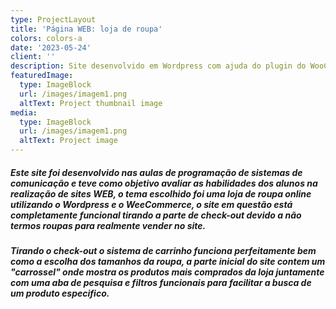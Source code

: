 ```yaml
---
type: ProjectLayout
title: 'Página WEB: loja de roupa'
colors: colors-a
date: '2023-05-24'
client: ''
description: Site desenvolvido em Wordpress com ajuda do plugin do WooCommerce.
featuredImage:
  type: ImageBlock
  url: /images/imagem1.png
  altText: Project thumbnail image
media:
  type: ImageBlock
  url: /images/imagem1.png
  altText: Project image
---
```

##### Este site foi desenvolvido nas aulas de programação de sistemas de comunicação e teve como objetivo avaliar as habilidades dos alunos na realização de sites WEB, o tema escolhido foi uma loja de roupa online utilizando o Wordpress e o WeeCommerce, o site em questão está completamente funcional tirando a parte de check-out devido a não termos roupas para realmente vender no site.

##### Tirando o check-out o sistema de carrinho funciona perfeitamente bem como a escolha dos tamanhos da roupa, a parte inicial do site contem um "carrossel" onde mostra os produtos mais comprados da loja juntamente com uma aba de pesquisa e filtros funcionais para facilitar a busca de um produto especifico.


